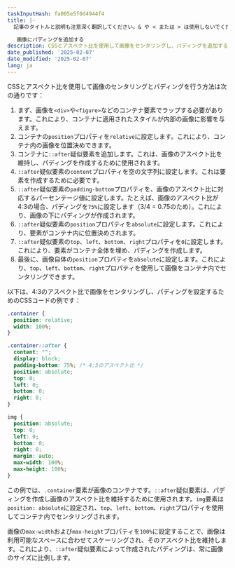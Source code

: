 ```yaml
---
taskInputHash: fa005e5f0d4944f4
title: |-
  記事のタイトルと説明も注意深く翻訳してください。& や < または > は使用しないでください。

   画像にパディングを追加する
description: CSSとアスペクト比を使用して画像をセンタリングし、パディングを追加する方法
date_published: '2025-02-07'
date_modified: '2025-02-07'
lang: ja
---
```

CSSとアスペクト比を使用して画像のセンタリングとパディングを行う方法は次の通りです：
1. まず、画像を`<div>`や`<figure>`などのコンテナ要素でラップする必要があります。これにより、コンテナに適用されたスタイルが内部の画像に影響を与えます。
2. コンテナの`position`プロパティを`relative`に設定します。これにより、コンテナ内の画像を位置決めできます。
3. コンテナに`::after`疑似要素を追加します。これは、画像のアスペクト比を維持し、パディングを作成するために使用されます。
4. `::after`疑似要素の`content`プロパティを空の文字列に設定します。これは要素を作成するために必要です。
5. `::after`疑似要素の`padding-bottom`プロパティを、画像のアスペクト比に対応するパーセンテージ値に設定します。たとえば、画像のアスペクト比が4:3の場合、パディングを`75%`に設定します（3/4 = 0.75のため）。これにより、画像の下にパディングが作成されます。
6. `::after`疑似要素の`position`プロパティを`absolute`に設定します。これにより、要素がコンテナ内に位置決めされます。
7. `::after`疑似要素の`top`、`left`、`bottom`、`right`プロパティを`0`に設定します。これにより、要素がコンテナ全体を埋め、パディングを作成します。
8. 最後に、画像自体の`position`プロパティを`absolute`に設定します。これにより、`top`、`left`、`bottom`、`right`プロパティを使用して画像をコンテナ内でセンタリングできます。

以下は、4:3のアスペクト比で画像をセンタリングし、パディングを設定するためのCSSコードの例です：

```css
.container {
  position: relative;
  width: 100%;
}

.container::after {
  content: "";
  display: block;
  padding-bottom: 75%; /* 4:3のアスペクト比 */
  position: absolute;
  top: 0;
  left: 0;
  bottom: 0;
  right: 0;
}

img {
  position: absolute;
  top: 0;
  left: 0;
  bottom: 0;
  right: 0;
  margin: auto;
  max-width: 100%;
  max-height: 100%;
}
```

この例では、`.container`要素が画像のコンテナです。`::after`疑似要素は、パディングを作成し画像のアスペクト比を維持するために使用されます。`img`要素は`position: absolute`に設定され、`top`、`left`、`bottom`、`right`プロパティを使用してコンテナ内でセンタリングされます。

画像の`max-width`および`max-height`プロパティを`100%`に設定することで、画像は利用可能なスペースに合わせてスケーリングされ、そのアスペクト比を維持します。これにより、`::after`疑似要素によって作成されたパディングは、常に画像のサイズに比例します。

